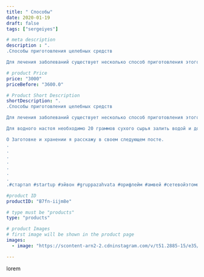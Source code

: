 ```yaml
---
title: " Способы"
date: 2020-01-19
draft: false
tags: ["sergeiyes"]

# meta description
description : ".
.Способы приготовления целебных средств

Для лечения заболеваний существует несколько способ приготовления этого лишайника, из него приготавливают настой, отв"

# product Price
price: "3000"
priceBefore: "3600.0"

# Product Short Description
shortDescription: ".
.Способы приготовления целебных средств

Для лечения заболеваний существует несколько способ приготовления этого лишайника, из него приготавливают настой, отвар, настаивают на спирту:

Для водного настоя необходимо 20 граммов сухого сырья залить водой и довести до кипения. Выдержать до полного остывания и принимать после процеживания.Отвар готовиться немного по//-другому. На две большие ложки измельченной цетрарии берется литр воды и смесь на протяжении часа варится на маленьком огне. Потом процеживается, а горячий отвар оставляется под крышкой до остывания. Если средство приготовлено правильно, оно имеет слизитую структуру и может сохранять свои свойства на протяжении двух суток при хранении в холодильнике.Для спиртовой настойки необходимо на 250 мл спирта взять три столовые ложки сырья в мелком виде и настоять в темноте и прохладе одну неделю. Принимать в виде капель или на кусочке рафинада.

О Заготовке и хранении я расскажу в своем следующем посте.
.
.
.
.
.
.
.
.#стартап #startup #эйвон #gruppazahvata #орифлейм #амвей #сетевойэтомоё #сетевой #цетрария #ручнаяработа #бизнесбезвложений #резьбаподереву #сетевойэтомодно #живоедерево #сетевоймаркетинг #стильжизни #типичныесетевики #пятигорск #КРЫМ #Севастополь #бизнес #churslabs #sergeystar"

#product ID
productID: "B7fn-iijm8e"

# type must be "products"
type: "products"

# product Images
# first image will be shown in the product page
images:
  - image: "https://scontent-arn2-2.cdninstagram.com/v/t51.2885-15/e35/81095673_169216834333164_7828697692997853929_n.jpg?tp=1&_nc_ht=scontent-arn2-2.cdninstagram.com&_nc_cat=100&_nc_ohc=vQnJk9uleuAAX9j0rxZ&ccb=7-4&oh=b11f107266a3a9f257579efa9ccac984&oe=6083FA07&_nc_sid=86f79a&ig_cache_key=MjIyNDY3MjU2MjQ1Mjc4Njk3NA%3D%3D.2-ccb7-4"

---
```

lorem
